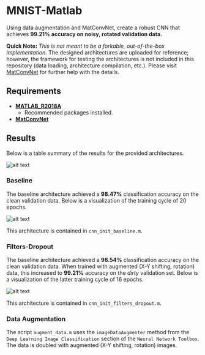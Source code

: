 # MNIST-Matlab
Using data augmentation and MatConvNet, create a robust CNN that achieves **99.21% accuracy on noisy, rotated validation data.**



**Quick Note:** _This is not meant to be a forkable, out-of-the-box implementation._ The designed architectures are uploaded for reference; however, the framework for testing the architectures is not included in this repository (data loading, architecture compilation, etc.). Please visit [MatConvNet](http://www.vlfeat.org/matconvnet/) for further help with the details.

## Requirements
* [**MATLAB_R2018A**](https://www.mathworks.com/downloads/web_downloads/select_release?mode=gwylf)
	* Recommended packages installed.
* [**MatConvNet**](http://www.vlfeat.org/matconvnet/)


## Results

Below is a table summary of the results for the provided architectures.

![alt text](https://raw.githubusercontent.com/ghunkins/MNIST-Matlab/master/Results/Summary.png)

### Baseline

The baseline architecture achieved a **98.47%** classification accuracy on the clean validation data. Below is a visualization of the training cycle of 20 epochs.

![alt text](https://raw.githubusercontent.com/ghunkins/MNIST-Matlab/master/Results/Baseline.png)

This architecture is contained in `cnn_init_baseline.m`.

### Filters-Dropout

The baseline architecture achieved a **98.54%** classification accuracy on the clean validation data. When trained with augmented (X-Y shifting, rotation) data, this increased to **99.21%** accuracy on the _dirty_ validation set. Below is a visualization of the latter training cycle of 16 epochs.

![alt text](https://raw.githubusercontent.com/ghunkins/MNIST-Matlab/master/Results/Robust-Filters-Dropout.png)

This architecture is contained in `cnn_init_filters_dropout.m`.

### Data Augmentation

The script `augment_data.m` uses the `imageDataAugmenter` method from the `Deep Learning Image Classification` section of the `Neural Network Toolbox`. The data is doubled with augmented (X-Y shifting, rotation) images.

